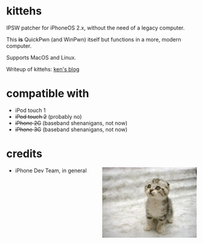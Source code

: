 # kittehs
IPSW patcher for iPhoneOS 2.x, without the need of a legacy computer.

This **is** QuickPwn (and WinPwn) itself but functions in a more, modern computer. 

Supports MacOS and Linux.

Writeup of kittehs: [ken's blog](https://blog.kentest.net/post/437875645794716424)

# compatible with
- iPod touch 1
- ~~iPod touch 2~~ (probably no)
- ~~iPhone 2G~~ (baseband shenanigans, not now)
- ~~iPhone 3G~~ (baseband shenanigans, not now)

# credits
<img src="kittehs.jpg" align="right" width="250px" title="i will kill you tonight. you can't do anything else.">

- iPhone Dev Team, in general
